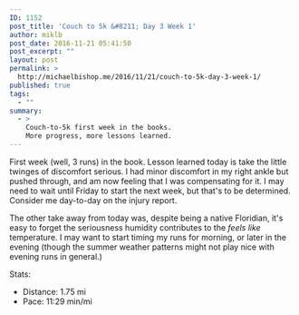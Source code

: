```yaml
---
ID: 1152
post_title: 'Couch to 5k &#8211; Day 3 Week 1'
author: miklb
post_date: 2016-11-21 05:41:50
post_excerpt: ""
layout: post
permalink: >
  http://michaelbishop.me/2016/11/21/couch-to-5k-day-3-week-1/
published: true
tags:
  - ""
summary:
  - >
    Couch-to-5k first week in the books.
    More progress, more lessons learned.
---
```

First week (well, 3 runs) in the book. Lesson learned today is take the little twinges of discomfort serious. I had minor discomfort in my right ankle but pushed through, and am now feeling that I was compensating for it. I may need to wait until Friday to start the next week, but that's to be determined. Consider me day-to-day on the injury report.

The other take away from today was, despite being a native Floridian, it's easy to forget the seriousness humidity contributes to the *feels like* temperature. I may want to start timing my runs for morning, or later in the evening (though the summer weather patterns might not play nice with evening runs in general.)

Stats:

* Distance: 1.75 mi
* Pace: 11:29 min/mi

<a href="https://brid.gy/publish/twitter"></a>